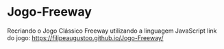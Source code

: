 # Jogo-Freeway
Recriando o Jogo Clássico Freeway utilizando a linguagem JavaScript 
link do jogo: https://filipeaugustoo.github.io/Jogo-Freeway/
